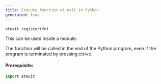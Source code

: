 ```yaml
---
title: Execute function at exit in Python
generated: true
---
```


```
atexit.register(fn)
```

This can be used inside a module.

The function will be called in the end of the Python program, even if the program is terminated by pressing <key>ctrl+c</key>.

#### Prerequisite:

```python
import atexit
```

